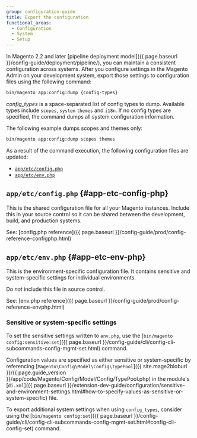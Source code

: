 ```yaml
---
group: configuration-guide
title: Export the configuration
functional_areas:
  - Configuration
  - System
  - Setup
---
```


In Magento 2.2 and later [pipeline deployment model]({{ page.baseurl }}/config-guide/deployment/pipeline/), you can maintain a consistent configuration across systems. After you configure settings in the Magento Admin on your development system, export those settings to configuration files using the following command:

```bash
bin/magento app:config:dump {config-types}
```

_config_types_ is a space-separated list of config types to dump. Available types include `scopes`, `system` `themes` and `i18n`. If no config types are specified, the command dumps all system configuration information.

The following example dumps scopes and themes only:

 ```bash
bin/magento app:config:dump scopes themes
```

As a result of the command execution, the following configuration files are updated:

-  [`app/etc/config.php`](#app-etc-config-php)
-  [`app/etc/env.php`](#app-etc-env-php)

## `app/etc/config.php` {#app-etc-config-php}

This is the shared configuration file for all your Magento instances.
Include this in your source control so it can be shared between the development, build, and production systems.

See: [config.php reference]({{ page.baseurl }}/config-guide/prod/config-reference-configphp.html)

## `app/etc/env.php` {#app-etc-env-php}

This is the environment-specific configuration file.
It contains sensitive and system-specific settings for individual environments.

Do _not_ include this file in source control.

See: [env.php reference]({{ page.baseurl }}/config-guide/prod/config-reference-envphp.html)

### Sensitive or system-specific settings

To set the sensitive settings written to `env.php`, use the [`bin/magento config:sensitive:set`]({{ page.baseurl }}/config-guide/cli/config-cli-subcommands-config-mgmt-set.html) command.

Configuration values are specified as either sensitive or system-specific by referencing [`Magento\Config\Model\Config\TypePool`]({{ site.mage2bloburl }}/{{ page.guide_version }}/app/code/Magento/Config/Model/Config/TypePool.php) in the module's [`di.xml`]({{ page.baseurl }}/extension-dev-guide/configuration/sensitive-and-environment-settings.html#how-to-specify-values-as-sensitive-or-system-specific) file.

To export additional system settings when using `config_types`, consider using the [`bin/magento config:set`]({{ page.baseurl }}/config-guide/cli/config-cli-subcommands-config-mgmt-set.html#config-cli-config-set) command.
